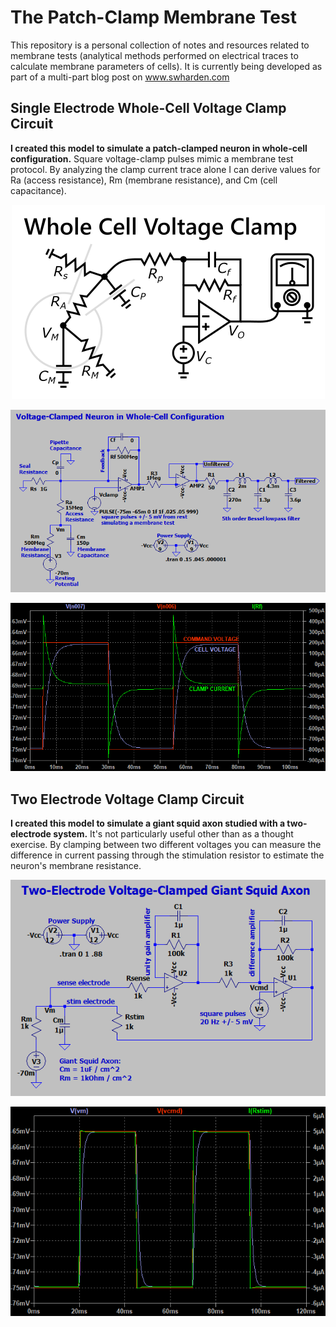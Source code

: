 # The Patch-Clamp Membrane Test

This repository is a personal collection of notes and resources related to membrane tests (analytical methods performed on electrical traces to calculate membrane parameters of cells). It is currently being developed as part of a multi-part blog post on www.swharden.com

## Single Electrode Whole-Cell Voltage Clamp Circuit

**I created this model to simulate a patch-clamped neuron in whole-cell configuration.** Square voltage-clamp pulses mimic a membrane test protocol. By analyzing the clamp current trace alone I can derive values for Ra (access resistance), Rm (membrane resistance), and Cm (cell capacitance).

<div align="center">

![](dev/diagram/whole-cell-voltage-clamp-diagram.png)

![](models/single-electrode-advanced/voltage-clamp-circuit.png)

![](models/single-electrode-advanced/voltage-clamp-simulation.png)

</div>


## Two Electrode Voltage Clamp Circuit

**I created this model to simulate a giant squid axon studied with a two-electrode system.** It's not particularly useful other than as a thought exercise. By clamping between two different voltages you can measure the difference in current passing through the stimulation resistor to estimate the neuron's membrane resistance.

<div align="center">

![](models/two-electrode/VC-two-electrode-circuit.png)

![](models/two-electrode/VC-two-electrode-simulation.png)

</div>